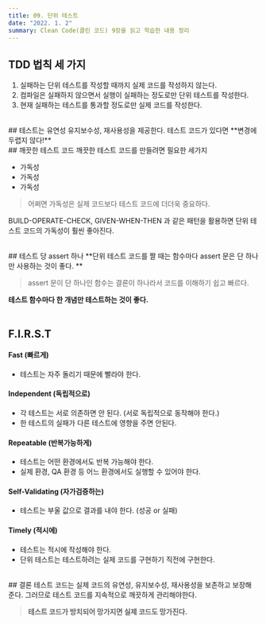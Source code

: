 ```yaml
---
title: 09. 단위 테스트
date: "2022. 1. 2"
summary: Clean Code(클린 코드) 9장을 읽고 학습한 내용 정리
---
```


## TDD 법칙 세 가지
1. 실패하는 단위 테스트를 작성할 때까지 실제 코드를 작성하지 않는다.
2. 컴파일은 실패하지 않으면서 실행이 실패하는 정도로만 단위 테스트를 작성한다.
3. 현재 실패하는 테스트를 통과할 정도로만 실제 코드를 작성한다.

<br>
## 테스트는 유연성 유지보수성, 재사용성을 제공한다.
테스트 코드가 있다면 **변경에 두렵지 않다!**
<br>
## 깨끗한 테스트 코드
깨끗한 테스트 코드를 만들려면 필요한 세가지

- 가독성
- 가독성
- 가독성

> 어쩌면 가독성은 실제 코드보다 테스트 코드에 더더욱 중요하다. 

BUILD-OPERATE-CHECK, GIVEN-WHEN-THEN 과 같은 패턴을 활용하면 단위 테스트 코드의 가독성이 훨씬 좋아진다.

<br>
## 테스트 당 assert 하나
**단위 테스트 코드를 짤 때는 함수마다 assert 문은 단 하나만 사용하는 것이 좋다. **     

> assert 문이 단 하나인 함수는 결론이 하나라서 코드를 이해하기 쉽고 빠르다.

**테스트 함수마다 한 개념만 테스트하는 것이 좋다.**   
<br>
## F.I.R.S.T
#### Fast (빠르게)
- 테스트는 자주 돌리기 때문에 빨라야 한다.

#### Independent (독립적으로)
- 각 테스트는 서로 의존하면 안 된다. (서로 독립적으로 동작해야 한다.)
- 한 테스트의 실패가 다른 테스트에 영향을 주면 안된다.

#### Repeatable (반복가능하게)
- 테스트는 어떤 환경에서도 반복 가능해야 한다.
- 실제 환경, QA 환경 등 어느 환경에서도 실행할 수 있어야 한다.

#### Self-Validating (자가검증하는)
- 테스트는 부울 값으로 결과를 내야 한다. (성공 or 실패)

#### Timely (적시에)
- 테스트는 적시에 작성해야 한다.
- 단위 테스트는 테스트하려는 실제 코드를 구현하기 직전에 구현한다.

<br>
## 결론
테스트 코드는 실제 코드의 유연성, 유지보수성, 재사용성을 보존하고 보장해 준다. 그러므로 테스트 코드를 지속적으로 깨끗하게 관리해야한다. 

> **테스트 코드가 방치되어 망가지면 실제 코드도 망가진다.**